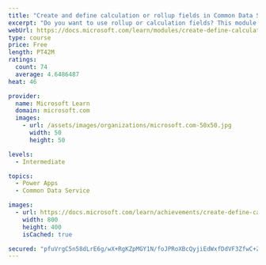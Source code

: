 ```yaml
---
title: "Create and define calculation or rollup fields in Common Data Service"
excerpt: "Do you want to use rollup or calculation fields? This module shows you how to build calculations or rollups that are defined and triggered within the data in Common Data Service, regardless of the app that accesses that data set."
webUrl: https://docs.microsoft.com/learn/modules/create-define-calculation-rollup-fields/
type: course
price: Free
length: PT42M
ratings:
  count: 74
  average: 4.6486487
heat: 46

provider:
  name: Microsoft Learn
  domain: microsoft.com
  images:
    - url: /assets/images/organizations/microsoft.com-50x50.jpg
      width: 50
      height: 50

levels:
  - Intermediate

topics:
  - Power Apps
  - Common Data Service

images:
  - url: https://docs.microsoft.com/learn/achievements/create-define-calculation-rollup-fields-social.png
    width: 800
    height: 400
    isCached: true

secured: "pfuVrgC5n58dLrE6g/wX+RgKZpMGY1N/foJPRoXBcQyjiEdWxfDdVF3ZfwC+ZFYK/eO553vwxaVHGAljG7hbgFyL9zOLnBSXdkxNjpoDHArYkeFYvN1TiBjY9/K2bhpk8FHcrsVjbLsJVO38Bga5wum8pXsbmZ1U80XJFp8xaWDXANQuIJQrL/EZV2m2Lrn1/yCU1BZAl+L7jY8HukjouRnJ7RsXzAjGWvMYL4qXQKY/7UIqfp2/r4NFWB29FApe69SLMyq9FtoBiOjT7UjioA4cHuF6TIUcsnmuTI03ZxHz7lO1xi0Bgkb9AwB91ZrCk2YIfjXHUQkhVoNPymKRieJWqg/3nS9rI7tVf/XpBuNnquitHcTmsv1UdFMVZPg2r1tOerXC7hQwRG2xWb7+hnpnt8/ACp3C6VZJqSQvTAU=;97z5pyTNReQYDmmFQ4sq0w=="
---
```


